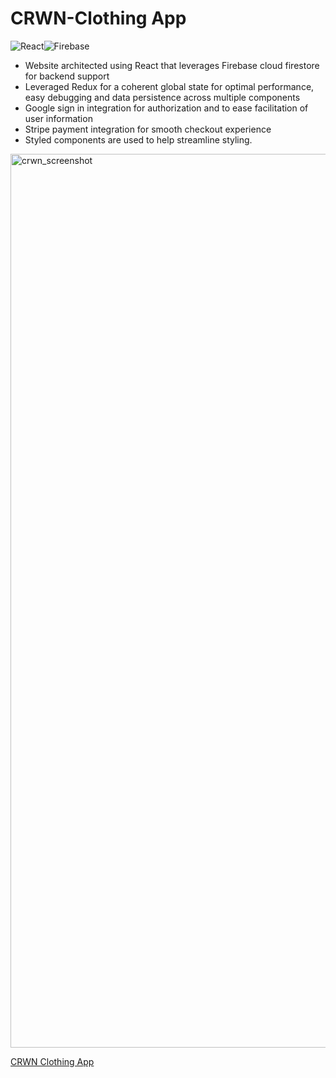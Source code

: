 # CRWN-Clothing App

![React](https://img.shields.io/badge/react-%2320232a.svg?style=for-the-badge&logo=react&logoColor=%2361DAFB)![Firebase](https://img.shields.io/badge/Firebase-039BE5?style=for-the-badge&logo=Firebase&logoColor=white)

- Website  architected using React that leverages Firebase cloud firestore  for backend support
- Leveraged Redux for a coherent global state for optimal performance, easy debugging and data persistence across multiple components
- Google sign in integration for authorization and  to ease facilitation of  user information
- Stripe payment integration for smooth checkout experience
- Styled components are used to help streamline styling.

<img width="1430" alt="crwn_screenshot" src="https://github.com/RDixonCodes/crwn-clothing/assets/73620531/c86458c6-2748-420a-86a7-6e3039c07e0d">


[CRWN Clothing App](https://fantastic-naiad-2da34b.netlify.app/)





